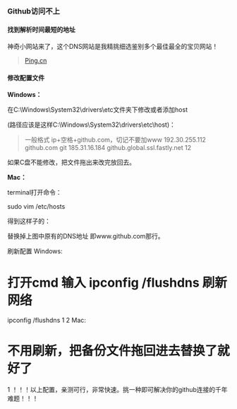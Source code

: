 ### Github访问不上

#### 找到解析时间最短的地址
神奇小网站来了，这个DNS网站是我精挑细选鉴别多个最佳最全的宝贝网站！

> [Ping.cn](https://www.ping.cn/dns/github.com)


#### 修改配置文件

**Windows：**

在C:\Windows\System32\drivers\etc文件夹下修改或者添加host

(路径应该是这样C:\Windows\System32\drivers\etc\host)：

> 一般格式 ip+空格+github.com，切记不要加www
192.30.255.112  github.com git 
185.31.16.184 github.global.ssl.fastly.net  12

如果C盘不能修改，把文件拖出来改完放回去。

**Mac：**

terminal打开命令：

sudo vim /etc/hosts

得到这样子的：



替换掉上图中原有的DNS地址 即www.github.com那行。

刷新配置
Windows:

# 打开cmd 输入 ipconfig /flushdns 刷新网络
ipconfig /flushdns
1
2
Mac:

# 不用刷新，把备份文件拖回进去替换了就好了
1
！！！以上配置，亲测可行，非常快速。挑一种即可解决你的github连接的千年难题！！！
